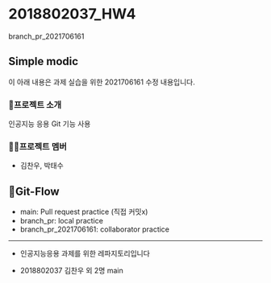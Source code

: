# 2018802037_HW4

 branch_pr_2021706161
## Simple modic
이 아래 내용은 과제 실습을 위한 2021706161 수정 내용입니다.

### 📢프로젝트 소개
인공지능 응용 Git 기능 사용

### 🙍‍♂️프로젝트 멤버
- 김찬우, 박태수

## 📐Git-Flow
- main: Pull request practice (직접 커밋x)
- branch_pr: local practice
- branch_pr_2021706161: collaborator practice

------------------------------

- 인공지능응용 과제를 위한 레파지토리입니다

- 2018802037 김찬우 외 2명
 main
